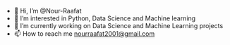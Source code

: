 - 👋 Hi, I’m @Nour-Raafat
- 👀 I’m interested in Python, Data Science and Machine learning
- 🌱 I’m currently working on Data Science and Machine Learning projects
- 📫 How to reach me nourraafat2001@gmail.com

<!---
Nour-Raafat/Nour-Raafat is a ✨ special ✨ repository because its `README.md` (this file) appears on your GitHub profile.
You can click the Preview link to take a look at your changes.
--->
